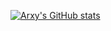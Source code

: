 [![Arxy's GitHub stats](https://github-readme-stats.vercel.app/api?username=iArxic&show_icons=true&theme=radical)](https://github.com/anuraghazra/github-readme-stats)
<!--
![bannertwittergif](https://user-images.githubusercontent.com/77511250/206929678-d414a644-93ee-4269-8fc1-6b4b0932a85c.gif)
-->
<!--
**iArxic/iArxic** is a ✨ _special_ ✨ repository because its `README.md` (this file) appears on your GitHub profile.

Here are some ideas to get you started:

- 🔭 I’m currently working on ...
- 🌱 I’m currently learning ...
- 👯 I’m looking to collaborate on ...
- 🤔 I’m looking for help with ...
- 💬 Ask me about ...
- 📫 How to reach me: ...
- 😄 Pronouns: ...
- ⚡ Fun fact: ...
-->
